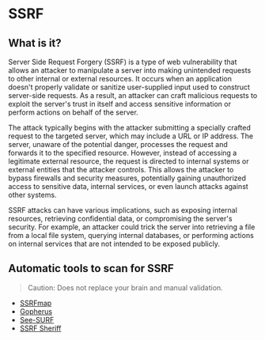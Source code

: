 # SSRF

## What is it?

Server Side Request Forgery (SSRF) is a type of web vulnerability that allows an attacker to manipulate a server into making unintended requests to other internal or external resources. It occurs when an application doesn't properly validate or sanitize user-supplied input used to construct server-side requests. As a result, an attacker can craft malicious requests to exploit the server's trust in itself and access sensitive information or perform actions on behalf of the server.

The attack typically begins with the attacker submitting a specially crafted request to the targeted server, which may include a URL or IP address. The server, unaware of the potential danger, processes the request and forwards it to the specified resource. However, instead of accessing a legitimate external resource, the request is directed to internal systems or external entities that the attacker controls. This allows the attacker to bypass firewalls and security measures, potentially gaining unauthorized access to sensitive data, internal services, or even launch attacks against other systems.

SSRF attacks can have various implications, such as exposing internal resources, retrieving confidential data, or compromising the server's security. For example, an attacker could trick the server into retrieving a file from a local file system, querying internal databases, or performing actions on internal services that are not intended to be exposed publicly.

## Automatic tools to scan for SSRF

> Caution: Does not replace your brain and manual validation.

- [SSRFmap](https://github.com/swisskyrepo/SSRFmap)
- [Gopherus](https://github.com/tarunkant/Gopherus)
- [See-SURF](https://github.com/In3tinct/See-SURF)
- [SSRF Sheriff](https://github.com/teknogeek/ssrf-sheriff)
